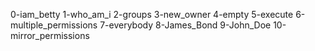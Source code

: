0-iam_betty
1-who_am_i
2-groups
3-new_owner
4-empty
5-execute
6-multiple_permissions
7-everybody
8-James_Bond
9-John_Doe
10-mirror_permissions